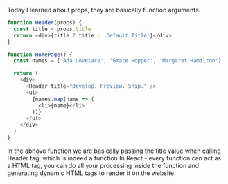 Today I learned about props, they are basically function arguments.

```ts
function Header(props) {
  const title = props.title
  return <div>{title ? title : 'Default Title'}</div>
}

function HomePage() {
  const names = ['Ada Lovelace', 'Grace Hopper', 'Margaret Hamilton']

  return (
    <div>
      <Header title="Develop. Preview. Ship." />
      <ul>
        {names.map(name => (
          <li>{name}</li>
        ))}
      </ul>
    </div>
  )
}
```
In the abnove function we are basically passing the title value when calling Header tag, which is indeed a function
In React - every function can act as a HTML tag, you can do all your processing inside the function and generating dynamic 
HTML tags to render it on the website.